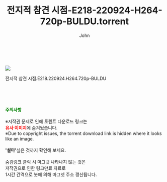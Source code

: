 ﻿---
layout: post
title:  "    전지적 참견 시점-E218-220924-H264-720p-BULDU.torrent"
author: John
categories: [ TV ]
tags: [  ]
image: https://torrentrj55.com/uploadfile/full/ac7932fb79dd143e9fa1d8f33a3b3be3295e58a4.jpg 
description: "    전지적 참견 시점-E218-220924-H264-720p-BULDU torrent 정보 공유"
toc: true
toc_sticky: true
---

<br>
<p><img src="https://torrentrj55.com/uploadfile/full/ac7932fb79dd143e9fa1d8f33a3b3be3295e58a4.jpg"/></p>
 전지적 참견 시점.E218.220924.H264.720p-BULDU  
    
<br><br><br>
<p data-ke-size="size16"><b><span style="color: green;">주의사항</span></b><br /><br />※저작권 문제로 인해 토렌트 다운로드 링크는<br /><b><span style="color: red;">유사 이미지</span></b>에 숨겨뒀습니다.<br />※Due to copyright issues, the torrent download link is hidden where it looks like an image.<br /><br /><b>'설마'</b>싶은 것까지 확인해 보세요.<br /><br />숨김링크 클릭 시 마그넷 나타나지 않는 것은<br />저작권으로 인한 링크만료 자료로<br />1시간 간격으로 봇에 의해 마그넷 주소 갱신됩니다.</p>
